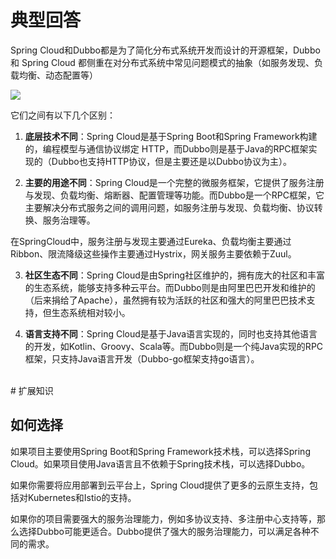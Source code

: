 # 典型回答

Spring Cloud和Dubbo都是为了简化分布式系统开发而设计的开源框架，Dubbo 和 Spring Cloud 都侧重在对分布式系统中常见问题模式的抽象（如服务发现、负载均衡、动态配置等）

![](https://cdn.nlark.com/yuque/0/2023/png/5378072/1680876421773-804789b4-187c-4829-8f0d-b05ed7b16952.png#averageHue=%23d9f2d1&clientId=ue2cf2a69-9dac-4&from=paste&id=u04dcb182&originHeight=746&originWidth=1724&originalType=url&ratio=1&rotation=0&showTitle=false&status=done&style=none&taskId=u6196fbd3-23ca-46ab-8814-b046113ac9d&title=)


它们之间有以下几个区别：

1. **底层技术不同**：Spring Cloud是基于Spring Boot和Spring Framework构建的，编程模型与通信协议绑定 HTTP，而Dubbo则是基于Java的RPC框架实现的（Dubbo也支持HTTP协议，但是主要还是以Dubbo协议为主）。

2. **主要的用途不同**：Spring Cloud是一个完整的微服务框架，它提供了服务注册与发现、负载均衡、熔断器、配置管理等功能。而Dubbo是一个RPC框架，它主要解决分布式服务之间的调用问题，如服务注册与发现、负载均衡、协议转换、服务治理等。

在SpringCloud中，服务注册与发现主要通过Eureka、负载均衡主要通过Ribbon、限流降级这些操作主要通过Hystrix，网关服务主要依赖于Zuul。

3. **社区生态不同**：Spring Cloud是由Spring社区维护的，拥有庞大的社区和丰富的生态系统，能够支持多种云平台。而Dubbo则是由阿里巴巴开发和维护的（后来捐给了Apache），虽然拥有较为活跃的社区和强大的阿里巴巴技术支持，但生态系统相对较小。

4. **语言支持不同**：Spring Cloud是基于Java语言实现的，同时也支持其他语言的开发，如Kotlin、Groovy、Scala等。而Dubbo则是一个纯Java实现的RPC框架，只支持Java语言开发（Dubbo-go框架支持go语言）。

<br /> 
# 扩展知识

## 如何选择

如果项目主要使用Spring Boot和Spring Framework技术栈，可以选择Spring Cloud。如果项目使用Java语言且不依赖于Spring技术栈，可以选择Dubbo。

如果你需要将应用部署到云平台上，Spring Cloud提供了更多的云原生支持，包括对Kubernetes和Istio的支持。

如果你的项目需要强大的服务治理能力，例如多协议支持、多注册中心支持等，那么选择Dubbo可能更适合。Dubbo提供了强大的服务治理能力，可以满足各种不同的需求。
